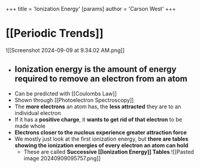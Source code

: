 +++
 title = 'Ionization Energy'
[params]
	author = 'Carson West'
+++
# [[Periodic Trends]]

![[Screenshot 2024-09-09 at 9.34.02 AM.png]]

- ## Ionization energy is the amount of energy required to remove an electron from an atom
- Can be predicted with [[Coulombs Law]]
- Shown through [[Photoelectron Spectroscopy]]
- The **more electrons** an atom has, the **less attracted** they are to an individual electron
- If it has a **positive charge**, it **wants to get rid of that electron** to be made whole
- **Electrons closer to the nucleus experience greater attraction force**
- We mostly just look at the first ionization energy, but **there are tables showing the ionization energies of every electron an atom can hold**
	- These are called **Successive [[Ionization Energy]] Tables**
![[Pasted image 20240909095757.png]]